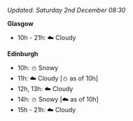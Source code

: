 *Updated: Saturday 2nd December 08:30*

**Glasgow**

* 10h - 21h: :cloud: Cloudy

**Edinburgh**

* 10h: :snowman: Snowy
* 11h: :cloud: Cloudy [:snowman: as of 10h]
* 12h, 13h: :cloud: Cloudy
* 14h: :snowman: Snowy [:cloud: as of 10h]
* 15h - 21h: :cloud: Cloudy

